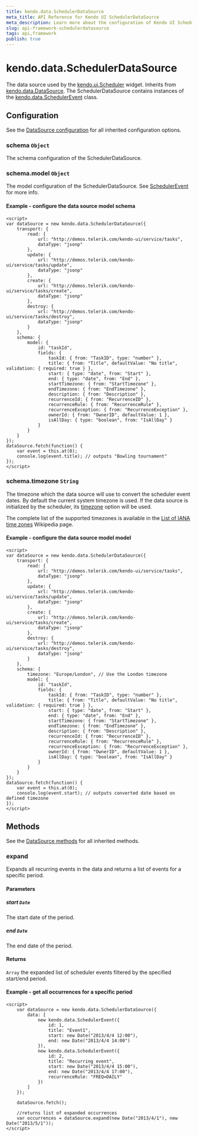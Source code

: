 ```yaml
---
title: kendo.data.SchedulerDataSource
meta_title: API Reference for Kendo UI SchedulerDataSource
meta_description: Learn more about the configuration of Kendo UI SchedulerDataSource, methods and events.
slug: api-framework-schedulerdatasource
tags: api,framework
publish: true
---
```


# kendo.data.SchedulerDataSource

The data source used by the [kendo.ui.Scheduler](/kendo-ui/api/web/scheduler) widget.
Inherits from [kendo.data.DataSource](/kendo-ui/api/framework/datasource). The SchedulerDataSource contains instances of the
[kendo.data.SchedulerEvent](/kendo-ui/api/framework/schedulerevent) class.



## Configuration

See the [DataSource configuration](/kendo-ui/api/framework/datasource#configuration) for all inherited configuration options.

### schema `Object`

The schema configuration of the SchedulerDataSource.

### schema.model `Object`

The model configuration of the SchedulerDataSource. See [SchedulerEvent](/kendo-ui/api/framework/schedulerevent#configuration) for more info.

#### Example - configure the data source model schema

    <script>
    var dataSource = new kendo.data.SchedulerDataSource({
        transport: {
            read: {
                url: "http://demos.telerik.com/kendo-ui/service/tasks",
                dataType: "jsonp"
            },
            update: {
                url: "http://demos.telerik.com/kendo-ui/service/tasks/update",
                dataType: "jsonp"
            },
            create: {
                url: "http://demos.telerik.com/kendo-ui/service/tasks/create",
                dataType: "jsonp"
            },
            destroy: {
                url: "http://demos.telerik.com/kendo-ui/service/tasks/destroy",
                dataType: "jsonp"
            }
        },
        schema: {
            model: {
                id: "taskId",
                fields: {
                    taskId: { from: "TaskID", type: "number" },
                    title: { from: "Title", defaultValue: "No title", validation: { required: true } },
                    start: { type: "date", from: "Start" },
                    end: { type: "date", from: "End" },
                    startTimezone: { from: "StartTimezone" },
                    endTimezone: { from: "EndTimezone" },
                    description: { from: "Description" },
                    recurrenceId: { from: "RecurrenceID" },
                    recurrenceRule: { from: "RecurrenceRule" },
                    recurrenceException: { from: "RecurrenceException" },
                    ownerId: { from: "OwnerID", defaultValue: 1 },
                    isAllDay: { type: "boolean", from: "IsAllDay" }
                }
            }
        }
    });
    dataSource.fetch(function() {
        var event = this.at(0);
        console.log(event.title); // outputs "Bowling tournament"
    });
    </script>

### schema.timezone `String`

The timezone which the data source will use to convert the scheduler event dates. By default the current system timezone is used.
If the data source is initialized by the scheduler, its [timezone](/api/web/scheduler#configuration-timezone) option will be used.

The complete list of the supported timezones is available in the [List of IANA time zones](http://en.wikipedia.org/wiki/List_of_IANA_time_zones) Wikipedia page.

#### Example - configure the data source model model

    <script>
    var dataSource = new kendo.data.SchedulerDataSource({
        transport: {
            read: {
                url: "http://demos.telerik.com/kendo-ui/service/tasks",
                dataType: "jsonp"
            },
            update: {
                url: "http://demos.telerik.com/kendo-ui/service/tasks/update",
                dataType: "jsonp"
            },
            create: {
                url: "http://demos.telerik.com/kendo-ui/service/tasks/create",
                dataType: "jsonp"
            },
            destroy: {
                url: "http://demos.telerik.com/kendo-ui/service/tasks/destroy",
                dataType: "jsonp"
            }
        },
        schema: {
            timezone: "Europe/London", // Use the London timezone
            model: {
                id: "taskId",
                fields: {
                    taskId: { from: "TaskID", type: "number" },
                    title: { from: "Title", defaultValue: "No title", validation: { required: true } },
                    start: { type: "date", from: "Start" },
                    end: { type: "date", from: "End" },
                    startTimezone: { from: "StartTimezone" },
                    endTimezone: { from: "EndTimezone" },
                    description: { from: "Description" },
                    recurrenceId: { from: "RecurrenceID" },
                    recurrenceRule: { from: "RecurrenceRule" },
                    recurrenceException: { from: "RecurrenceException" },
                    ownerId: { from: "OwnerID", defaultValue: 1 },
                    isAllDay: { type: "boolean", from: "IsAllDay" }
                }
            }
        }
    });
    dataSource.fetch(function() {
        var event = this.at(0);
        console.log(event.start); // outputs converted date based on defined timezone
    });
    </script>

## Methods

See the [DataSource methods](/kendo-ui/api/framework/datasource#methods) for all inherited methods.

### expand

Expands all recurring events in the data and returns a list of events for a specific period.

#### Parameters

##### start `Date`

The start date of the period.

##### end `Date`

The end date of the period.

#### Returns

`Array` the expanded list of scheduler events filtered by the specified start/end period.

#### Example - get all occurrences for a specific period

    <script>
        var dataSource = new kendo.data.SchedulerDataSource({
            data: [
                new kendo.data.SchedulerEvent({
                    id: 1,
                    title: "Event1",
                    start: new Date("2013/4/4 12:00"),
                    end: new Date("2013/4/4 14:00")
                }),
                new kendo.data.SchedulerEvent({
                    id: 2,
                    title: "Recurring event",
                    start: new Date("2013/4/4 15:00"),
                    end: new Date("2013/4/4 17:00"),
                    recurrenceRule: "FREQ=DAILY"
                })
            ]
        });

        dataSource.fetch();

        //returns list of expanded occurrences
        var occurrences = dataSource.expand(new Date("2013/4/1"), new Date("2013/5/1"));
    </script>
